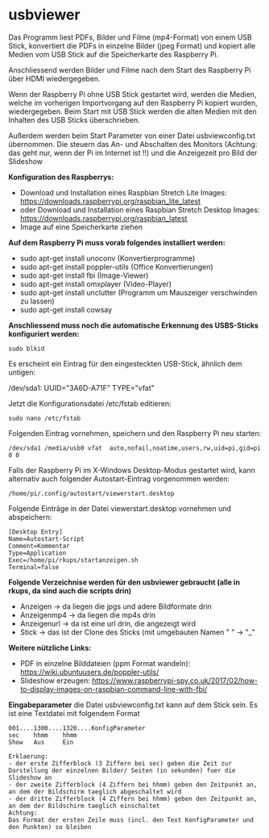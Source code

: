 # usbviewer
Das Programm liest PDFs, Bilder und Filme (mp4-Format) von einem USB Stick, 
konvertiert die PDFs in einzelne Bilder (jpeg Format) und kopiert alle Medien vom USB Stick auf die 
Speicherkarte des Raspberry Pi.

Anschliessend werden Bilder und Filme nach dem Start des Raspberry Pi über HDMI wiedergegeben. 

Wenn der Raspberry Pi ohne USB Stick gestartet wird, werden die Medien, welche im vorherigen Importvorgang 
auf den Raspberry Pi kopiert wurden, wiedergegeben. Beim Start mit USB Stick werden die alten Medien mit den 
Inhalten des USB Sticks überschrieben.

Außerdem werden beim Start Parameter von einer Datei  usbviewconfig.txt übernommen. Die steuern das An- und Abschalten des Monitors (Achtung: das geht nur, wenn der Pi im Internet ist !!) und die Anzeigezeit pro Bild der Slideshow

**Konfiguration des Raspberrys:**
- Download und Installation eines Raspbian Stretch Lite Images: https://downloads.raspberrypi.org/raspbian_lite_latest
- oder Download und Installation eines Raspbian Stretch Desktop Images: https://downloads.raspberrypi.org/raspbian_latest
- Image auf eine Speicherkarte ziehen

**Auf dem Raspberry Pi muss vorab folgendes installiert werden:**
- sudo apt-get install unoconv (Konvertierprogramme)
- sudo apt-get install poppler-utils (Office Konvertierungen)
- sudo apt-get install fbi (Image-Viewer) 
- sudo apt-get install omxplayer (Video-Player)
- sudo apt-get install unclutter (Programm um Mauszeiger verschwinden zu lassen)
- sudo apt-get install cowsay

**Anschliessend muss noch die automatische Erkennung des USBS-Sticks konfiguriert werden:**
```
sudo blkid
```
Es erscheint ein Eintrag für den eingesteckten USB-Stick, ähnlich dem untigen:

/dev/sda1: UUID="3A6D-A71F" TYPE="vfat"

Jetzt die Konfigurationsdatei /etc/fstab editieren:
```
sudo nano /etc/fstab
```
Folgenden Eintrag vornehmen, speichern und den Raspberry Pi neu starten:
```
/dev/sda1 /media/usb0 vfat  auto,nofail,noatime,users,rw,uid=pi,gid=pi  0 0
```
Falls der Raspberry Pi im X-Windows Desktop-Modus gestartet wird, kann alternativ auch folgender Autostart-Eintrag vorgenommen werden:
```
/home/pi/.config/autostart/viewerstart.desktop
```
Folgende Einträge in der Datei viewerstart.desktop vornehmen und abspeichern:
```
[Desktop Entry]
Name=Autostart-Script
Comment=Kommentar
Type=Application
Exec=/home/pi/rkups/startanzeigen.sh
Terminal=false
```

**Folgende Verzeichnise werden für den usbviewer gebraucht (alle in rkups, da sind auch die scripts drin)**

- Anzeigen -> da liegen die jpgs und adere Bildformate drin
- Anzeigenmp4 -> da liegen die mp4s drin
- Anzeigenurl  -> da ist eine url drin, die angezeigt wird
- Stick  -> das ist der Clone des Sticks (mit umgebauten Namen " "  -> "_"

**Weitere nützliche Links:**
- PDF in einzelne Bilddateien (ppm Format wandeln): https://wiki.ubuntuusers.de/poppler-utils/
- Slideshow erzeugen: https://www.raspberrypi-spy.co.uk/2017/02/how-to-display-images-on-raspbian-command-line-with-fbi/

**Eingabeparameter**
die Datei usbviewconfig.txt kann auf dem Stick sein. Es ist eine Textdatei mit folgendem Format
```
001....1300....1320....KonfigParameter
sec    hhmm    hhmm
Show   Aus     Ein

Erklaerung:
- der erste Zifferblock (3 Ziffern bei sec) geben die Zeit zur Darstellung der einzelnen Bilder/ Seiten (in sekunden) fuer die Slideshow an
- der zweite Zifferblock (4 Ziffern bei hhmm) geben den Zeitpunkt an, an dem der Bildschirm taeglich abgeschaltet wird
- der dritte Zifferblock (4 Ziffern bei hhmm) geben den Zeitpunkt an, an dem der Bildschirm taeglich einschaltet
Achtung:
Das Format der ersten Zeile muss (incl. den Text KonfigParameter und den Punkten) so bleiben
```
